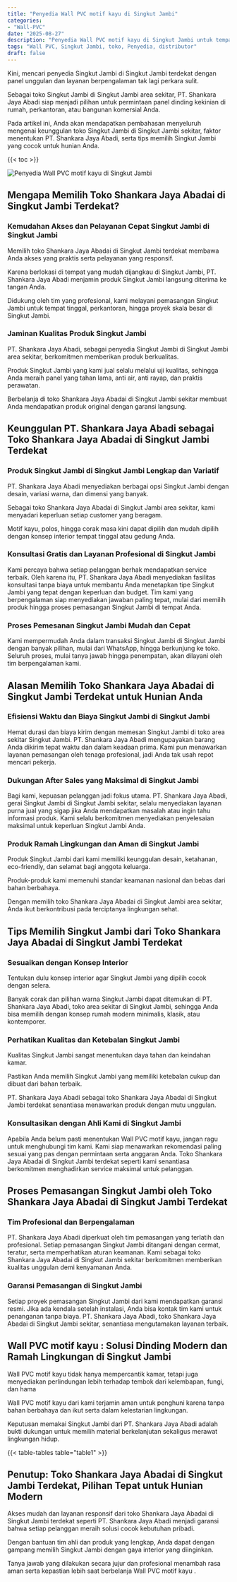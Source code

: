 ```yaml
---
title: "Penyedia Wall PVC motif kayu di Singkut Jambi"
categories: 
- "Wall-PVC"
date: "2025-08-27"
description: "Penyedia Wall PVC motif kayu di Singkut Jambi untuk tempat tinggal, office, serta gerai. Produk unggulan, pilihan motif, pilihan warna elegan, dengan layanan pemasangan ditangani oleh tenaga ahli profesional serta jaminan resmi!|Layanan penyediaan Wall PVC motif kayu di Singkut Jambi untuk keperluan rumah, kantor, maupun toko, beserta produk unggulan dan pemasangan oleh teknisi berpengalaman dan garansi resmi.|Alternatif Wall PVC motif kayu di Singkut Jambi yang terpercaya untuk tempat tinggal, perkantoran, dan toko, bersama panel terbaik dan penempatan dikerjakan oleh teknisi berpengalaman serta jaminan resmi.|Distribusi Wall PVC motif kayu di Singkut Jambi bagi hunian, perkantoran, dan toko, dengan material unggulan dan penempatan oleh tenaga ahli profesional, disertai dengan jaminan resmi.}"
tags: "Wall PVC, Singkut Jambi, toko, Penyedia, distributor"
draft: false
---
```


Kini, mencari penyedia Singkut Jambi di Singkut Jambi terdekat dengan panel unggulan dan layanan berpengalaman tak lagi perkara sulit.

Sebagai toko Singkut Jambi di Singkut Jambi area sekitar, PT. Shankara Jaya Abadi siap menjadi pilihan untuk permintaan panel dinding kekinian di rumah, perkantoran, atau bangunan komersial Anda.

Pada artikel ini, Anda akan mendapatkan pembahasan menyeluruh mengenai keunggulan toko Singkut Jambi di Singkut Jambi sekitar, faktor menentukan PT. Shankara Jaya Abadi, serta tips memilih Singkut Jambi yang cocok untuk hunian Anda.

{{< toc >}}

![Penyedia Wall PVC motif kayu di Singkut Jambi](/images/Wall-PVC/Penyedia-Wall-PVC-motif-kayu-di-Singkut-Jambi.png)


## Mengapa Memilih Toko Shankara Jaya Abadai di Singkut Jambi Terdekat?

### Kemudahan Akses dan Pelayanan Cepat Singkut Jambi di Singkut Jambi

Memilih toko Shankara Jaya Abadai di Singkut Jambi terdekat membawa Anda akses yang praktis serta pelayanan yang responsif.

Karena berlokasi di tempat yang mudah dijangkau di Singkut Jambi, PT. Shankara Jaya Abadi menjamin produk Singkut Jambi langsung diterima ke tangan Anda.

Didukung oleh tim yang profesional, kami melayani pemasangan Singkut Jambi untuk tempat tinggal, perkantoran, hingga proyek skala besar di Singkut Jambi.

### Jaminan Kualitas Produk Singkut Jambi

PT. Shankara Jaya Abadi, sebagai penyedia Singkut Jambi di Singkut Jambi area sekitar, berkomitmen memberikan produk berkualitas.

Produk Singkut Jambi yang kami jual selalu melalui uji kualitas, sehingga Anda meraih panel yang tahan lama, anti air, anti rayap, dan praktis perawatan.

Berbelanja di toko Shankara Jaya Abadai di Singkut Jambi sekitar membuat Anda mendapatkan produk original dengan garansi langsung.

## Keunggulan PT. Shankara Jaya Abadi sebagai Toko Shankara Jaya Abadai di Singkut Jambi Terdekat

### Produk Singkut Jambi di Singkut Jambi Lengkap dan Variatif

PT. Shankara Jaya Abadi menyediakan berbagai opsi Singkut Jambi dengan desain, variasi warna, dan dimensi yang banyak.

Sebagai toko Shankara Jaya Abadai di Singkut Jambi area sekitar, kami menyadari keperluan setiap customer yang beragam.

Motif kayu, polos, hingga corak masa kini dapat dipilih dan mudah dipilih dengan konsep interior tempat tinggal atau gedung Anda.

### Konsultasi Gratis dan Layanan Profesional di Singkut Jambi

Kami percaya bahwa setiap pelanggan berhak mendapatkan service terbaik. Oleh karena itu, PT. Shankara Jaya Abadi menyediakan fasilitas konsultasi tanpa biaya untuk membantu Anda menetapkan tipe Singkut Jambi yang tepat dengan keperluan dan budget. Tim kami yang berpengalaman siap menyediakan jawaban paling tepat, mulai dari memilih produk hingga proses pemasangan Singkut Jambi di tempat Anda.

### Proses Pemesanan Singkut Jambi Mudah dan Cepat

Kami mempermudah Anda dalam transaksi Singkut Jambi di Singkut Jambi dengan banyak pilihan, mulai dari WhatsApp, hingga berkunjung ke toko. Seluruh proses, mulai tanya jawab hingga penempatan, akan dilayani oleh tim berpengalaman kami.

## Alasan Memilih Toko Shankara Jaya Abadai di Singkut Jambi Terdekat untuk Hunian Anda

### Efisiensi Waktu dan Biaya Singkut Jambi di Singkut Jambi

Hemat durasi dan biaya kirim dengan memesan Singkut Jambi di toko area sekitar Singkut Jambi. PT. Shankara Jaya Abadi mengupayakan barang Anda dikirim tepat waktu dan dalam keadaan prima. Kami pun menawarkan layanan pemasangan oleh tenaga profesional, jadi Anda tak usah repot mencari pekerja.

### Dukungan After Sales yang Maksimal di Singkut Jambi

Bagi kami, kepuasan pelanggan jadi fokus utama. PT. Shankara Jaya Abadi, gerai Singkut Jambi di Singkut Jambi sekitar, selalu menyediakan layanan purna jual yang sigap jika Anda mendapatkan masalah atau ingin tahu informasi produk. Kami selalu berkomitmen menyediakan penyelesaian maksimal untuk keperluan Singkut Jambi Anda.

### Produk Ramah Lingkungan dan Aman di Singkut Jambi

Produk Singkut Jambi dari kami memiliki keunggulan desain, ketahanan, eco-friendly, dan selamat bagi anggota keluarga.

Produk-produk kami memenuhi standar keamanan nasional dan bebas dari bahan berbahaya.

Dengan memilih toko Shankara Jaya Abadai di Singkut Jambi area sekitar, Anda ikut berkontribusi pada terciptanya lingkungan sehat.

## Tips Memilih Singkut Jambi dari Toko Shankara Jaya Abadai di Singkut Jambi Terdekat

### Sesuaikan dengan Konsep Interior 

Tentukan dulu konsep interior agar Singkut Jambi yang dipilih cocok dengan selera.

Banyak corak dan pilihan warna Singkut Jambi dapat ditemukan di PT. Shankara Jaya Abadi, toko area sekitar di Singkut Jambi, sehingga Anda bisa memilih dengan konsep rumah modern minimalis, klasik, atau kontemporer.

### Perhatikan Kualitas dan Ketebalan Singkut Jambi

Kualitas Singkut Jambi sangat menentukan daya tahan dan keindahan kamar.

Pastikan Anda memilih Singkut Jambi yang memiliki ketebalan cukup dan dibuat dari bahan terbaik.

PT. Shankara Jaya Abadi sebagai toko Shankara Jaya Abadai di Singkut Jambi terdekat senantiasa menawarkan produk dengan mutu unggulan.

### Konsultasikan dengan Ahli Kami di Singkut Jambi

Apabila Anda belum pasti menentukan Wall PVC motif kayu, jangan ragu untuk menghubungi tim kami. Kami siap menawarkan rekomendasi paling sesuai yang pas dengan permintaan serta anggaran Anda. Toko Shankara Jaya Abadai di Singkut Jambi terdekat seperti kami senantiasa berkomitmen menghadirkan service maksimal untuk pelanggan.

## Proses Pemasangan Singkut Jambi oleh Toko Shankara Jaya Abadai di Singkut Jambi Terdekat

### Tim Profesional dan Berpengalaman

PT. Shankara Jaya Abadi diperkuat oleh tim pemasangan yang terlatih dan profesional. Setiap pemasangan Singkut Jambi ditangani dengan cermat, teratur, serta memperhatikan aturan keamanan. Kami sebagai toko Shankara Jaya Abadai di Singkut Jambi sekitar berkomitmen memberikan kualitas unggulan demi kenyamanan Anda.

### Garansi Pemasangan di Singkut Jambi

Setiap proyek pemasangan Singkut Jambi dari kami mendapatkan garansi resmi. Jika ada kendala setelah instalasi, Anda bisa kontak tim kami untuk penanganan tanpa biaya. PT. Shankara Jaya Abadi, toko Shankara Jaya Abadai di Singkut Jambi sekitar, senantiasa mengutamakan layanan terbaik.

##  Wall PVC motif kayu : Solusi Dinding Modern dan Ramah Lingkungan di Singkut Jambi

 Wall PVC motif kayu  tidak hanya mempercantik kamar, tetapi juga menyediakan perlindungan lebih terhadap tembok dari kelembapan, fungi, dan hama

 Wall PVC motif kayu  dari kami terjamin aman untuk penghuni karena tanpa bahan berbahaya dan ikut serta dalam kelestarian lingkungan.

Keputusan memakai Singkut Jambi dari PT. Shankara Jaya Abadi adalah bukti dukungan untuk memilih material berkelanjutan sekaligus merawat lingkungan hidup.

{{< table-tables table="table1" >}}

## Penutup: Toko Shankara Jaya Abadai di Singkut Jambi Terdekat, Pilihan Tepat untuk Hunian Modern

Akses mudah dan layanan responsif dari toko Shankara Jaya Abadai di Singkut Jambi terdekat seperti PT. Shankara Jaya Abadi menjadi garansi bahwa setiap pelanggan meraih solusi cocok kebutuhan pribadi.

Dengan bantuan tim ahli dan produk yang lengkap, Anda dapat dengan gampang memilih Singkut Jambi dengan gaya interior yang diinginkan.

Tanya jawab yang dilakukan secara jujur dan profesional menambah rasa aman serta kepastian lebih saat berbelanja  Wall PVC motif kayu .